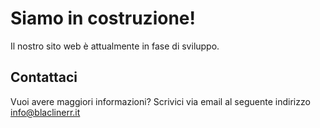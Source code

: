 # Siamo in costruzione!

Il nostro sito web è attualmente in fase di sviluppo.

## Contattaci

Vuoi avere maggiori informazioni?
Scrivici via email al seguente indirizzo info@blaclinerr.it
